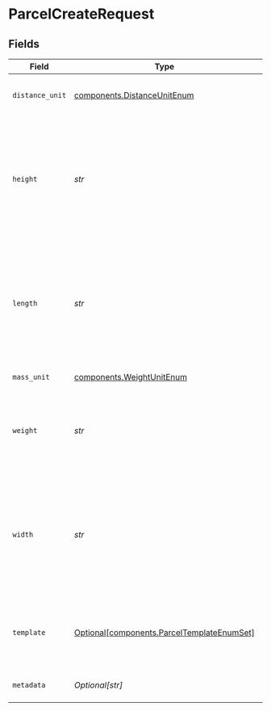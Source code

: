 # ParcelCreateRequest


## Fields

| Field                                                                                                                                                   | Type                                                                                                                                                    | Required                                                                                                                                                | Description                                                                                                                                             | Example                                                                                                                                                 |
| ------------------------------------------------------------------------------------------------------------------------------------------------------- | ------------------------------------------------------------------------------------------------------------------------------------------------------- | ------------------------------------------------------------------------------------------------------------------------------------------------------- | ------------------------------------------------------------------------------------------------------------------------------------------------------- | ------------------------------------------------------------------------------------------------------------------------------------------------------- |
| `distance_unit`                                                                                                                                         | [components.DistanceUnitEnum](../../models/components/distanceunitenum.md)                                                                              | :heavy_check_mark:                                                                                                                                      | The measure unit used for length, width and height.                                                                                                     | in                                                                                                                                                      |
| `height`                                                                                                                                                | *str*                                                                                                                                                   | :heavy_check_mark:                                                                                                                                      | **Required if template is not specified**<br><br/>Height of the parcel. Up to six digits in front and four digits after the decimal separator are accepted. | 1                                                                                                                                                       |
| `length`                                                                                                                                                | *str*                                                                                                                                                   | :heavy_check_mark:                                                                                                                                      | **Required if template is not specified**<br><br/>Length of the Parcel. Up to six digits in front and four digits after the decimal separator are accepted. | 1                                                                                                                                                       |
| `mass_unit`                                                                                                                                             | [components.WeightUnitEnum](../../models/components/weightunitenum.md)                                                                                  | :heavy_check_mark:                                                                                                                                      | The unit used for weight.                                                                                                                               | lb                                                                                                                                                      |
| `weight`                                                                                                                                                | *str*                                                                                                                                                   | :heavy_check_mark:                                                                                                                                      | Weight of the parcel. Up to six digits in front and four digits after the decimal separator are accepted.                                               | 1                                                                                                                                                       |
| `width`                                                                                                                                                 | *str*                                                                                                                                                   | :heavy_check_mark:                                                                                                                                      | **Required if template is not specified**<br><br/>Width of the Parcel. Up to six digits in front and four digits after the decimal separator are accepted. | 1                                                                                                                                                       |
| `template`                                                                                                                                              | [Optional[components.ParcelTemplateEnumSet]](../../models/components/parceltemplateenumset.md)                                                          | :heavy_minus_sign:                                                                                                                                      | If template is passed, `length`, `width`, `height`, and `distance_unit` are not required                                                                |                                                                                                                                                         |
| `metadata`                                                                                                                                              | *Optional[str]*                                                                                                                                         | :heavy_minus_sign:                                                                                                                                      | N/A                                                                                                                                                     | Customer ID 123456                                                                                                                                      |